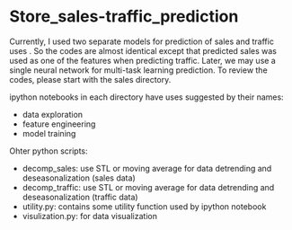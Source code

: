 # Store_sales-traffic_prediction

Currently, I used two separate models for prediction of sales and traffic uses . So the codes are almost identical except that predicted sales was used as one of the features when predicting traffic. Later, we may use a single neural network for multi-task learning prediction.
To review the codes, please start with the sales directory.

ipython notebooks in each directory have uses suggested by their names:
- data exploration
- feature engineering
- model training

Ohter python scripts:
- decomp_sales: use STL or moving average for data detrending and deseasonalization (sales data)
- decomp_traffic: use STL or moving average for data detrending and deseasonalization (traffic data)
- utility.py:  contains some utility function used by ipython notebook
- visulization.py: for data visualization
